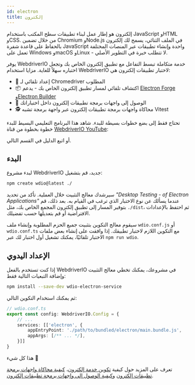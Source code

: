 ```yaml
---
id: electron
title: إلكترون
---
```


إلكترون هو إطار عمل لبناء تطبيقات سطح المكتب باستخدام JavaScript وHTML وCSS. من خلال تضمين Chromium وNode.js في الملف الثنائي، يسمح لك إلكترون بالحفاظ على قاعدة شفرة JavaScript واحدة وإنشاء تطبيقات عبر المنصات المختلفة تعمل على Windows وmacOS وLinux - لا تتطلب خبرة في التطوير الأصلي.

يوفر WebdriverIO خدمة متكاملة تبسط التفاعل مع تطبيق إلكترون الخاص بك وتجعل اختباره سهلاً للغاية. مزايا استخدام WebdriverIO لاختبار تطبيقات إلكترون هي:

- 🚗 إعداد تلقائي لـ Chromedriver المطلوب
- 📦 اكتشاف تلقائي لمسار تطبيق إلكترون الخاص بك - يدعم [Electron Forge](https://www.electronforge.io/) و[Electron Builder](https://www.electron.build/)
- 🧩 الوصول إلى واجهات برمجة تطبيقات إلكترون داخل اختباراتك
- 🕵️ محاكاة واجهات برمجة تطبيقات إلكترون عبر واجهة برمجة تشبه Vitest

تحتاج فقط إلى بضع خطوات بسيطة للبدء. شاهد هذا البرنامج التعليمي البسيط للبدء خطوة بخطوة من قناة [WebdriverIO YouTube](https://www.youtube.com/@webdriverio):

<LiteYouTubeEmbed
    id="iQNxTdWedk0"
    title="Getting Started with ElectronJS Testing in WebdriverIO"
/>

أو اتبع الدليل في القسم التالي.

## البدء

لبدء مشروع WebdriverIO جديد، قم بتشغيل:

```sh
npm create wdio@latest ./
```

سيرشدك معالج التثبيت خلال العملية. تأكد من تحديد _"Desktop Testing - of Electron Applications"_ عندما يسألك عن نوع الاختبار الذي ترغب في القيام به. بعد ذلك، قم بتوفير المسار إلى تطبيق إلكترون المجمع الخاص بك، مثل `./dist`، ثم احتفظ بالإعدادات الافتراضية أو قم بتعديلها حسب تفضيلك.

سيقوم معالج التكوين بتثبيت جميع الحزم المطلوبة وإنشاء ملف `wdio.conf.js` أو `wdio.conf.ts` مع التكوين اللازم لاختبار تطبيقك. إذا وافقت على إنشاء بعض ملفات الاختبار تلقائيًا، يمكنك تشغيل أول اختبار لك عبر `npm run wdio`.

## الإعداد اليدوي

إذا كنت تستخدم بالفعل WebdriverIO في مشروعك، يمكنك تخطي معالج التثبيت وإضافة التبعيات التالية فقط:

```sh
npm install --save-dev wdio-electron-service
```

ثم يمكنك استخدام التكوين التالي:

```ts
// wdio.conf.ts
export const config: WebdriverIO.Config = {
    // ...
    services: [['electron', {
        appEntryPoint: './path/to/bundled/electron/main.bundle.js',
        appArgs: [/** ... */],
    }]]
}
```

هذا كل شيء 🎉

تعرف على المزيد حول كيفية [تكوين خدمة إلكترون](/docs/desktop-testing/electron/configuration)، [كيفية محاكاة واجهات برمجة تطبيقات إلكترون](/docs/desktop-testing/electron/mocking) و[كيفية الوصول إلى واجهات برمجة تطبيقات إلكترون](/docs/desktop-testing/electron/api).